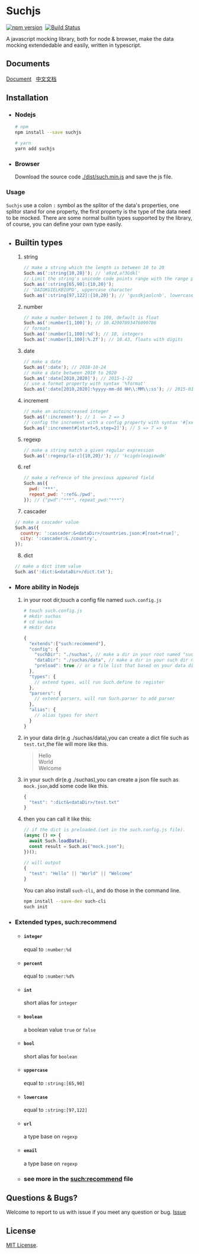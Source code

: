 # Suchjs

[![npm version](https://badge.fury.io/js/suchjs.svg)](https://badge.fury.io/js/suchjs)&nbsp;&nbsp;[![Build Status](https://travis-ci.com/suchjs/such.svg?branch=master)](https://travis-ci.com/suchjs/such)

A javascript mocking library, both for node & browser, make the data mocking extendedable and easily, written in typescript.

## Documents

[Document](https://suchjs.github.io/vp-suchjs/en) &nbsp; [中文文档](https://suchjs.github.io/vp-suchjs)

## Installation

- ### Nodejs

  ```bash
  # npm
  npm install --save suchjs

  # yarn
  yarn add suchjs

  ```

- ### Browser

  Download the source code [./dist/such.min.js](./dist/such.min.js) and save the js file.

### Usage

`Suchjs` use a colon `:` symbol as the splitor of the data's properties, one splitor stand for one property, the first property is the type of the data need to be mocked. There are some normal builtin types supported by the library, of course, you can define your own type easily.

- ## Builtin types

  1. string

     ```javascript
     // make a string which the length is between 10 to 20
     Such.as(':string{10,20}'); // 'a9zd,a?3Gdkl'
     // Limit the string's unicode code points range with the range property syntax '[min, max]'
     Such.as(':string[65,90]:{10,20}');
     // 'DAIOKGIELKBIUPD', uppercase character
     Such.as(':string[97,122]:{10,20}'); // 'gusdkjaolcnb', lowercase character
     ```

  2. number

     ```javascript
     // make a number between 1 to 100, default is float
     Such.as(':number[1,100]'); // 10.42907893476090786
     // formats
     Such.as(':number[1,100]:%d'); // 10, integers
     Such.as(':number[1,100]:%.2f'); // 10.43, floats with digits
     ```

  3. date

     ```javascript
     // make a date
     Such.as(':date'); // 2018-10-24
     // make a date between 2010 to 2020
     Such.as(':date[2010,2020]'); // 2015-1-22
     // use a format property with syntax '%format'
     Such.as(':date[2010,2020]:%yyyy-mm-dd HH\\:MM\\:ss'); // 2015-01-22 20:10:11
     ```

  4. increment

     ```javascript
     // make an autoincreased integer
     Such.as(':increment'); // 1  => 2 => 3
     // config the increment with a config property with syntax '#[xxx = xxx]'
     Such.as(':increment#[start=5,step=2]'); // 5 => 7 => 9
     ```

  5. regexp

     ```javascript
     // make a string match a given regular expression
     Such.as(':regexp/[a-z]{10,20}/'); // 'kcigdsleagiewdm'
     ```

  6. ref

     ```javascript
     // make a refrence of the previous appeared field
     Such.as({
       pwd: '***',
       repeat_pwd: ':ref&./pwd',
     }); // {"pwd":"***", repeat_pwd:"***"}
     ```

  7. cascader

  ```javascript
  // make a cascader value
  Such.as({
    country: ':cascader:&<dataDir>/countries.json:#[root=true]',
    city: ':cascader:&./country',
  });
  ```

  8. dict

  ```javascript
  // make a dict item value
  Such.as(':dict:&<dataDir>/dict.txt');
  ```

- ### More ability in Nodejs

  1. in your root dir,touch a config file named `such.config.js`

     ```bash
     # touch such.config.js
     # mkdir suchas
     # cd suchas
     # mkdir data
     ```

     ```javascript
     {
       "extends":["such:recommend"],
       "config": {
         "suchDir": "./suchas", // make a dir in your root named "suchas" or other names you want.
         "dataDir": "./suchas/data", // make a dir in your such dir named "data" or other names you want.
         "preload": true // or a file list that based on your data dir,contains dict files and other json files.
       },
       "types": {
         // extend types, will run Such.define to register
       },
       "parsers": {
         // extend parsers, will run Such.parser to add parser
       },
       "alias": {
         // alias types for short
       }
     }
     ```

  2. in your data dir(e.g ./suchas/data),you can create a dict file such as `test.txt`,the file will more like this.

     > Hello  
     >  World  
     >  Welcome

  3. in your such dir(e.g ./suchas),you can create a json file such as `mock.json`,add some code like this.

     ```javascript
     {
       "test": ":dict&<dataDir>/test.txt"
     }
     ```

  4. then you can call it like this:

     ```javascript
     // if the dict is preloaded.(set in the such.config.js file).
     (async () => {
       await Such.loadData();
       const result = Such.as("mock.json");
     })();

     // will output
     {
       "test": "Hello" || "World" || "Welcome"
     }
     ```

     You can also install `such-cli`, and do those in the command line.

     ```bash
     npm install --save-dev such-cli
     such init
     ```

- ### Extended types, such:recommend

  - #### `integer`

    equal to `:number:%d`

  - #### `percent`

    equal to `:number:%d%`

  - #### `int`

    short alias for `integer`

  - #### `boolean`

    a boolean value `true` or `false`

  - #### `bool`

    short alias for `boolean`

  - #### `uppercase`

    equal to `:string:[65,90]`

  - #### `lowercase`

    equal to `:string:[97,122]`

  - #### `url`

    a type base on `regexp`

  - #### `email`

    a type base on `regexp`

  - ### see more in the [such:recommend](./src/extends/recommend.ts) file

## Questions & Bugs?

Welcome to report to us with issue if you meet any question or bug. [Issue](https://github.com/suchjs/such/issues)

## License

[MIT License](./LICENSE).
